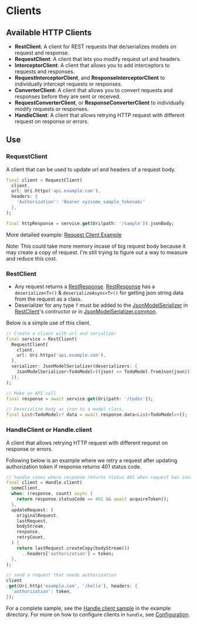 # Clients

## Available HTTP Clients

- **RestClient**: A client for REST requests that de/serializes models on request and response.
- **RequestClient**: A client that lets you modify request url and headers.
- **InterceptorClient**: A client that allows you to add interceptors to requests and responses.
- **RequestInterceptorClient**, and **ResponseInterceptorClient** to individually intercept requests or responses.
- **ConverterClient**: A client that allows you to convert requests and responses before they are sent or received.
- **RequestConverterClient**, or **ResponseConverterClient** to individually modify requests or responses.
- **HandleClient**: A client that allows retrying HTTP request with different request on response or errors.

## Use

### RequestClient

A client that can be used to update url and headers of a request body.

```dart
final client = RequestClient(
  client,
  url: Uri.https('api.example.com'),
  headers: {
    'Authorization': 'Bearer xyzsome_sample_tokenabc'
  },
);

final httpResponse = service.get(Uri(path: '/sample')).jsonBody;
```

More detailed example: [Request Client Example](https://github.com/predatorx7/handle/blob/main/example/api/clients/request.dart)

Note: This could take more memory incase of big request body because it may create a copy of request. I'm still trying to figure out a way to measure and reduce this cost.

### RestClient

- Any request returns a [RestResponse](https://pub.dev/documentation/handle/latest/handle/RestResponse-class.html). [RestResponse](https://pub.dev/documentation/handle/latest/handle/RestResponse-class.html) has a `deserialize<T>()` & `deserializeAsync<T>()` for getting json string data from the request as a class.
- Deserializer for any type `T` must be added to the [JsonModelSerializer](https://pub.dev/documentation/handle/latest/handle/JsonModelSerializer-class.html) in [RestClient](https://pub.dev/documentation/handle/latest/handle/RestClient-class.html)'s contructor or in [JsonModelSerializer.common](https://pub.dev/documentation/handle/latest/handle/JsonModelSerializer/common.html).

Below is a simple use of this client. 
```dart
// Create a client with url and serializer
final service = RestClient(
  RequestClient(
    client,
    url: Uri.https('api.example.com'),
  ),
  serializer: JsonModelSerializer(deserializers: {
    JsonModelSerializer<TodoModel>((json) => TodoModel.fromJson(json)),
  }),
);

// Make an API call
final response = await service.get(Uri(path: '/todos'));

// Deserialize body as json to a model class.
final List<TodoModel>? data = await response.data<List<TodoModel>>();
```

### HandleClient or Handle.client

A client that allows retrying HTTP request with different request on response or errors. 

Following below is an example where we retry a request after updating authorization token if response returns 401 status code.

```dart
// handle cases where response returns status 401 when request has invalid authorization token
final client = Handle.client(
  someClient,
  when: (response, count) async {
    return response.statusCode == 401 && await acquireToken();
  },
  updateRequest: (
    originalRequest,
    lastRequest,
    bodyStream,
    response,
    retryCount,
  ) {
    return lastRequest.createCopy(bodyStream())
      ..headers['authorization'] = token;
  },
);

// send a request that needs authorization
client
.get(Uri.http('example.com', '/hello'), headers: {
  'authorization': token,
});
```

For a complete sample, see the [Handle client sample][] in the example directory.
For more on how to configure clients in `handle`, see [Configuration].

[Handle client sample]: https://github.com/predatorx7/handle/tree/main/example/api/clients/handle.dart
[Configuration]: https://pub.dev/documentation/handle/latest/topics/Configuration-topic.html
